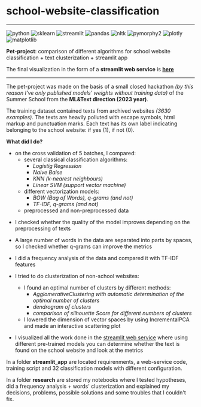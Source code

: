 # school-website-classification
___

![python](https://img.shields.io/badge/python-6a6a6a?style=flat&logo=python&logoColor=white&link=https%3A%2F%2Fwww.python.org%2F)
![sklearn](https://img.shields.io/badge/sklearn-597b9a?style=flat&logo=sklearn&logoColor=white&link=https%3A%2F%2Fscikit-learn.org%2Fstable%2F)
![streamlit](https://img.shields.io/badge/sreamlit-e60d1a?style=flat&logo=streamlit&logoColor=white&link=https%3A%2F%2Fstreamlit.io%2F)
![pandas](https://img.shields.io/badge/pandas-7140ff?style=flat&logo=pandas&logoColor=white&link=https%3A%2F%2Fpandas.pydata.org%2Fdocs%2F%23)
![nltk](https://img.shields.io/badge/nltk-%23042e3c?style=flat&logo=nltk&logoColor=white&link=https%3A%2F%2Fwww.nltk.org%2F)
![pymorphy2](https://img.shields.io/badge/pymorphy2-5287ac?style=flat&logo=pymorphy2&logoColor=white&link=https%3A%2F%2Fpymorphy2.readthedocs.io%2Fen%2Fstable%2F)
![plotly](https://img.shields.io/badge/plotly-%231a1a1a?style=flat&logo=plotly&logoColor=white&link=https%3A%2F%2Fplotly.com%2Fpython%2F)
![matplotlib](https://img.shields.io/badge/matplotlib-3d85c6?style=flat&logo=matplotlib&logoColor=white&link=https%3A%2F%2Fmatplotlib.org%2F)

**Pet-project**: comparison of different algorithms for school website classification + text clusterization + streamlit app

The final visualization in the form of a **streamlit web service** is [**here**](https://school-website-classification.streamlit.app/)
___

The pet-project was made on the basis of a small closed hackathon *(by this reason I've only published models' weights without training data)* of the Summer School from the **ML&Text direction (2023 year)**.

The training dataset contained texts from archived websites *(3630 examples)*. The texts are heavily polluted with escape symbols, html markup and punctuation marks. Each text has its own label indicating belonging to the school website: if yes (1), if not (0).

**What did I do?**
- on the cross validation of 5 batches, I compared:
    - several classical classification algorithms: 
        - *Logistig Regression*
        - *Naive Baise*
        - *KNN (k-nearest neighbours)*
        - *Linear SVM (support vector machine)*
    - different vectorization models:
        - *BOW (Bag of Words), q-grams (and not)*
        - *TF-IDF, q-grams (and not)*
    - preprocessed and non-preprocessed data
<p> </p>

- I checked whether the quality of the model improves depending on the preprocessing of texts

- A large number of words in the data are separated into parts by spaces, so I checked whether q-grams can improve the metrics

- I did a frequency analysis of the data and compared it with TF-IDF features

- I tried to do clusterization of non-school websites:
    - I found an optimal number of clusters by different methods:
        - *AgglomerativeClustering with automatic determination of the optimal number of clusters*
        - *dendrogram of clusters*
        - *comparison of silhouette Score for different numbers of clusters*
    - I lowered the dimension of vector spaces by using IncrementalPCA and made an interactive scattering plot
<p> </p>

- I visualized all the work done in the [streamlit web service](https://school-website-classification.streamlit.app/) where using different pre-trained models you can determine whether the text is found on the school website and look at the metrics

In a folder **streamlit_app** are located requirenments, a web-service code, training script and 32 classification models with different configuration.

In a folder **research** are stored my notebooks where I tested hypotheses, did a frequency analysis + words' clusterization and explained my decisions, problems, possible solutions and some troubles that I couldn't fix.
